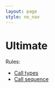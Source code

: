```yaml
---
layout: page
style: no_nav
---
```


# Ultimate

Rules:

* [Call types](call-types)
* [Call sequence](call-sequence)
